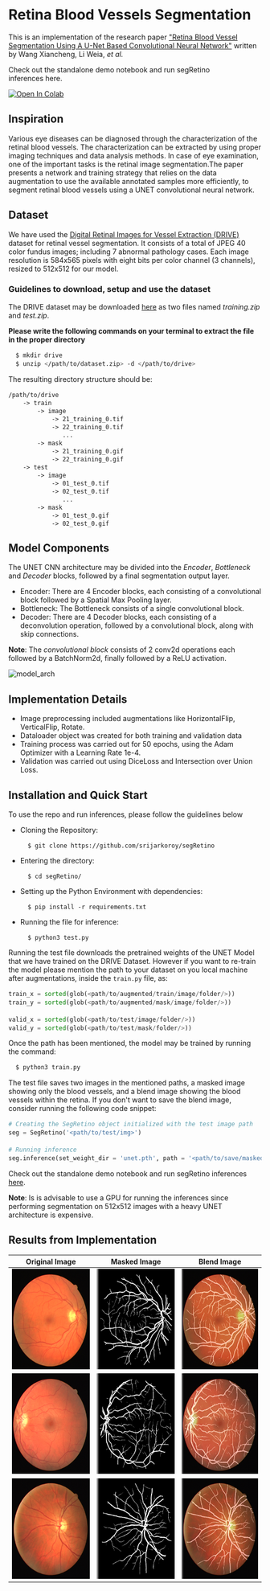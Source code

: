 # Retina Blood Vessels Segmentation
This is an implementation of the research paper <a href = "https://researchbank.swinburne.edu.au/file/fce08160-bebd-44ff-b445-6f3d84089ab2/1/2018-xianchneng-retina_blood_vessel.pdf">"Retina Blood Vessel Segmentation Using A U-Net Based Convolutional Neural Network"</a> written by Wang Xiancheng, Li Weia, *et al.*


Check out the standalone demo notebook and run segRetino inferences here.

[![Open In Colab](https://colab.research.google.com/assets/colab-badge.svg)](https://colab.research.google.com/github/srijarkoroy/segRetino/blob/main/demo/seg_retino_demo.ipynb#scrollTo=nM5uNK83IS-S)


## Inspiration
Various eye diseases can be diagnosed through the characterization of the retinal blood vessels. The characterization can be extracted by using proper imaging techniques and data analysis methods. In case of eye examination, one of the important tasks is the retinal image segmentation.The paper presents a network and training strategy that relies on the data augmentation to use the available annotated samples more efficiently, to segment retinal blood vessels using a UNET convolutional neural network.

## Dataset
We have used the <a href = "https://drive.grand-challenge.org/">Digital Retinal Images for Vessel Extraction (DRIVE)</a> dataset for retinal vessel segmentation.
It consists of a total of JPEG 40 color fundus images; including 7 abnormal pathology cases. Each image resolution is 584x565 pixels with eight bits per color channel (3 channels), resized to 512x512 for our model.  

### Guidelines to download, setup and use the dataset
The DRIVE dataset may be downloaded <a href = "https://drive.google.com/drive/folders/13-zz_Gtxo1oe7Vu3P2ZO9FocZrhXlts5?usp=sharing">here</a> as two files named *training.zip* and *test.zip*. 

**Please write the following commands on your terminal to extract the file in the proper directory**
```bash
  $ mkdir drive
  $ unzip </path/to/dataset.zip> -d </path/to/drive>
```
The resulting directory structure should be:
```
/path/to/drive
    -> train
        -> image
            -> 21_training_0.tif
            -> 22_training_0.tif
               ...
        -> mask
            -> 21_training_0.gif
            -> 22_training_0.gif
    -> test
        -> image
            -> 01_test_0.tif
            -> 02_test_0.tif
               ...
        -> mask
            -> 01_test_0.gif
            -> 02_test_0.gif
```

## Model Components
The UNET CNN architecture may be divided into the *Encoder*, *Bottleneck* and *Decoder* blocks, followed by a final segmentation output layer. 

- Encoder: There are 4 Encoder blocks, each consisting of a convolutional block followed by a Spatial Max Pooling layer. 
- Bottleneck: The Bottleneck consists of a single convolutional block.
- Decoder: There are 4 Decoder blocks, each consisting of a deconvolution operation, followed by a convolutional block, along with skip connections.

**Note**: The *convolutional block* consists of 2 conv2d operations each followed by a BatchNorm2d, finally followed by a ReLU activation.

![model_arch](https://user-images.githubusercontent.com/66861243/133101290-eff181eb-bd9b-47cd-94b7-493d5c113dc0.png)

## Implementation Details
- Image preprocessing included augmentations like HorizontalFlip, VerticalFlip, Rotate.
- Dataloader object was created for both training and validation data
- Training process was carried out for 50 epochs, using the Adam Optimizer with a Learning Rate 1e-4.
- Validation was carried out using DiceLoss and Intersection over Union Loss. 

## Installation and Quick Start
To use the repo and run inferences, please follow the guidelines below

- Cloning the Repository: 

        $ git clone https://github.com/srijarkoroy/segRetino
        
- Entering the directory: 

        $ cd segRetino/
        
- Setting up the Python Environment with dependencies:

        $ pip install -r requirements.txt

- Running the file for inference:

        $ python3 test.py
        
Running the test file downloads the pretrained weights of the UNET Model that we have trained on the DRIVE Dataset. However if you want to re-train the model please mention the path to your dataset on you local machine after augmentations, inside the ```train.py``` file, as:

```python
train_x = sorted(glob(<path/to/augmented/train/image/folder/>))
train_y = sorted(glob(<path/to/augmented/mask/image/folder/>))

valid_x = sorted(glob(<path/to/test/image/folder/>))
valid_y = sorted(glob(<path/to/test/mask/folder/>))
```
Once the path has been mentioned, the model may be trained by running the command:
```bash
  $ python3 train.py
```

The test file saves two images in the mentioned paths, a masked image showing only the blood vessels, and a blend image showing the blood vessels within the retina. If you don't want to save the blend image, consider running the following code snippet:

```python
# Creating the SegRetino object initialized with the test image path
seg = SegRetino('<path/to/test/img>')

# Running inference
seg.inference(set_weight_dir = 'unet.pth', path = '<path/to/save/masked/image>', blend=False, blend_path = None)
```
Check out the standalone demo notebook and run segRetino inferences <a href = 'https://colab.research.google.com/github/srijarkoroy/segRetino/blob/main/demo/seg_retino_demo.ipynb'>here</a>.

**Note**: Is is advisable to use a GPU for running the inferences since performing segmentation on 512x512 images with a heavy UNET architecture is expensive.

## Results from Implementation
Original Image | Masked Image | Blend Image |
:-------------: | :---------: | :-----: |
<img src="results/input/input1.png" height=200 width=200>| <img src="results/output/output1.png" height=200 width=200>| <img src="results/blend/blend1.png" height=200 width=200> |
<img src="results/input/input2.png" height=200 width=200>| <img src="results/output/output2.png" height=200 width=200>| <img src="results/blend/blend2.png" height=200 width=200> |
<img src="results/input/input3.png" height=200 width=200>| <img src="results/output/output3.png" height=200 width=200>| <img src="results/blend/blend3.png" height=200 width=200> |
